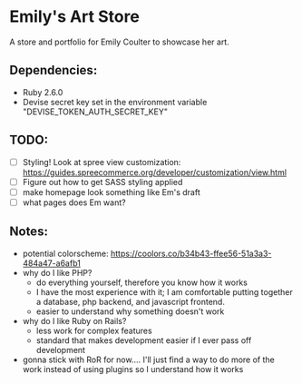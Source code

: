 # Emily's Art Store
A store and portfolio for Emily Coulter to showcase her art.

## Dependencies:
 * Ruby 2.6.0
 * Devise secret key set in the environment variable
   "DEVISE_TOKEN_AUTH_SECRET_KEY"

## TODO:
 - [ ] Styling! Look at spree view customization: https://guides.spreecommerce.org/developer/customization/view.html
 - [ ] Figure out how to get SASS styling applied
 - [ ] make homepage look something like Em's draft
 - [ ] what pages does Em want?

 ## Notes:
 * potential colorscheme: https://coolors.co/b34b43-ffee56-51a3a3-484a47-a6afb1
 * why do I like PHP?
   * do everything yourself, therefore you know how it works
   * I have the most experience with it; I am comfortable putting together a
     database, php backend, and javascript frontend.
   * easier to understand why something doesn't work
 * why do I like Ruby on Rails?
   * less work for complex features
   * standard that makes development easier if I ever pass off development
 * gonna stick with RoR for now.... I'll just find a way to do more of the work
   instead of using plugins so I understand how it works
